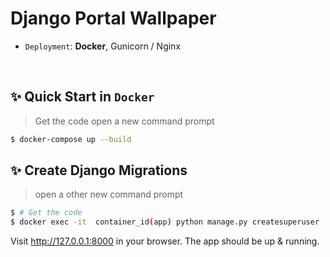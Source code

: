 # Django Portal Wallpaper
- `Deployment`: **Docker**, Gunicorn / Nginx
<br />

## ✨ Quick Start in `Docker`

> Get the code
>open a new command prompt
```bash
$ docker-compose up --build 
```


## ✨ Create Django Migrations
>open a other new command prompt
```bash
$ # Get the code
$ docker exec -it  container_id(app) python manage.py createsuperuser
```
Visit http://127.0.0.1:8000 in your browser. The app should be up & running.
